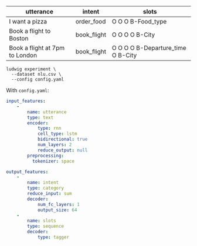 | utterance                      | intent      | slots                             |
| ------------------------------ | ----------- | --------------------------------- |
| I want a pizza                 | order_food  | O O O B-Food_type                 |
| Book a flight to Boston        | book_flight | O O O O B-City                    |
| Book a flight at 7pm to London | book_flight | O O O O B-Departure_time O B-City |

```
ludwig experiment \
  --dataset nlu.csv \
  --config config.yaml
```

With `config.yaml`:

```yaml
input_features:
    -
        name: utterance
        type: text
        encoder: 
            type: rnn
            cell_type: lstm
            bidirectional: true
            num_layers: 2
            reduce_output: null
        preprocessing:
          tokenizer: space

output_features:
    -
        name: intent
        type: category
        reduce_input: sum
        decoder:
            num_fc_layers: 1
            output_size: 64
    -
        name: slots
        type: sequence
        decoder: 
            type: tagger
```
